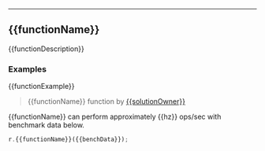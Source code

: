 ___
## {{functionName}}

{{functionDescription}}

### Examples
{{functionExample}}


> {{functionName}} function by <a href="https://github.com/{{solutionOwner}}">{{solutionOwner}}</a>  

{{functionName}} can perform approximately {{hz}} ops/sec with benchmark data below.

```js
r.{{functionName}}({{benchData}});
```


